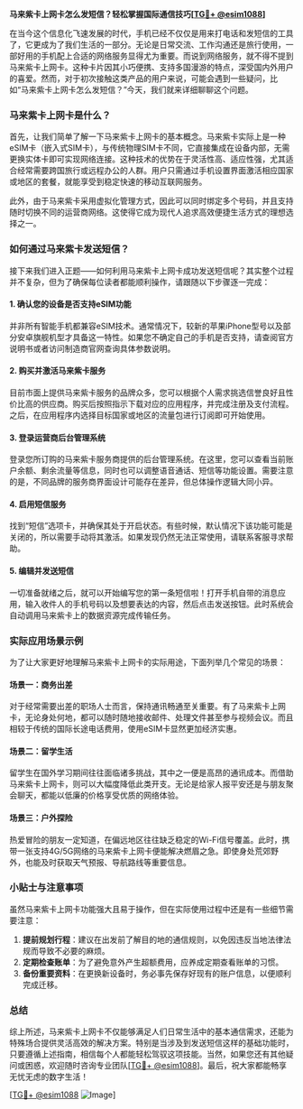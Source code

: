 **马来紫卡上网卡怎么发短信？轻松掌握国际通信技巧[[TG💪+ @esim1088](https://t.me/s/esim1088)]**

在当今这个信息化飞速发展的时代，手机已经不仅仅是用来打电话和发短信的工具了，它更成为了我们生活的一部分。无论是日常交流、工作沟通还是旅行使用，一部好用的手机配上合适的网络服务显得尤为重要。而说到网络服务，就不得不提到马来紫卡上网卡。这种卡片因其小巧便携、支持多国漫游的特点，深受国内外用户的喜爱。然而，对于初次接触这类产品的用户来说，可能会遇到一些疑问，比如“马来紫卡上网卡怎么发短信？”今天，我们就来详细聊聊这个问题。

### 马来紫卡上网卡是什么？

首先，让我们简单了解一下马来紫卡上网卡的基本概念。马来紫卡实际上是一种eSIM卡（嵌入式SIM卡），与传统物理SIM卡不同，它直接集成在设备内部，无需更换实体卡即可实现网络连接。这种技术的优势在于灵活性高、适应性强，尤其适合经常需要跨国旅行或远程办公的人群。用户只需通过手机设置界面激活相应国家或地区的套餐，就能享受到稳定快速的移动互联网服务。

此外，由于马来紫卡采用虚拟化管理方式，因此可以同时绑定多个号码，并且支持随时切换不同的运营商网络。这使得它成为现代人追求高效便捷生活方式的理想选择之一。

### 如何通过马来紫卡发送短信？

接下来我们进入正题——如何利用马来紫卡上网卡成功发送短信呢？其实整个过程并不复杂，但为了确保每位读者都能顺利操作，请跟随以下步骤逐一完成：

#### 1. 确认您的设备是否支持eSIM功能

并非所有智能手机都兼容eSIM技术。通常情况下，较新的苹果iPhone型号以及部分安卓旗舰机型才具备这一特性。如果您不确定自己的手机是否支持，请查阅官方说明书或者访问制造商官网查询具体参数说明。

#### 2. 购买并激活马来紫卡服务

目前市面上提供马来紫卡服务的品牌众多，您可以根据个人需求挑选信誉良好且性价比高的供应商。购买后按照指示下载对应的应用程序，并完成注册及支付流程。之后，在应用程序内选择目标国家或地区的流量包进行订阅即可开始使用。

#### 3. 登录运营商后台管理系统

登录您所订购的马来紫卡服务商提供的后台管理系统。在这里，您可以查看当前账户余额、剩余流量等信息，同时也可以调整语音通话、短信等功能设置。需要注意的是，不同品牌的服务商界面设计可能存在差异，但总体操作逻辑大同小异。

#### 4. 启用短信服务

找到“短信”选项卡，并确保其处于开启状态。有些时候，默认情况下该功能可能是关闭的，所以需要手动将其激活。如果发现仍然无法正常使用，请联系客服寻求帮助。

#### 5. 编辑并发送短信

一切准备就绪之后，就可以开始编写您的第一条短信啦！打开手机自带的消息应用，输入收件人的手机号码以及想要表达的内容，然后点击发送按钮。此时系统会自动调用马来紫卡上的数据资源完成传输任务。

### 实际应用场景示例

为了让大家更好地理解马来紫卡上网卡的实际用途，下面列举几个常见的场景：

#### 场景一：商务出差

对于经常需要出差的职场人士而言，保持通讯畅通至关重要。有了马来紫卡上网卡，无论身处何地，都可以随时随地接收邮件、处理文件甚至参与视频会议。而且相较于传统的国际长途电话费用，使用eSIM卡显然更加经济实惠。

#### 场景二：留学生活

留学生在国外学习期间往往面临诸多挑战，其中之一便是高昂的通讯成本。而借助马来紫卡上网卡，则可以大幅度降低此类开支。无论是给家人报平安还是与朋友聚会聊天，都能以低廉的价格享受优质的网络体验。

#### 场景三：户外探险

热爱冒险的朋友一定知道，在偏远地区往往缺乏稳定的Wi-Fi信号覆盖。此时，携带一张支持4G/5G网络的马来紫卡上网卡便能解决燃眉之急。即使身处荒郊野外，也能及时获取天气预报、导航路线等重要信息。

### 小贴士与注意事项

虽然马来紫卡上网卡功能强大且易于操作，但在实际使用过程中还是有一些细节需要注意：

1. **提前规划行程**：建议在出发前了解目的地的通信规则，以免因违反当地法律法规而导致不必要的麻烦。
2. **定期检查账单**：为了避免意外产生超额费用，应养成定期查看账单的习惯。
3. **备份重要资料**：在更换新设备时，务必事先保存好现有的账户信息，以便顺利完成迁移。

### 总结

综上所述，马来紫卡上网卡不仅能够满足人们日常生活中的基本通信需求，还能为特殊场合提供灵活高效的解决方案。特别是当涉及到发送短信这样的基础功能时，只要遵循上述指南，相信每个人都能轻松驾驭这项技能。当然，如果您还有其他疑问或困惑，欢迎随时咨询专业团队[[TG💪+ @esim1088](https://t.me/s/esim1088)]。最后，祝大家都能畅享无忧无虑的数字生活！

[[TG💪+ @esim1088](https://t.me/s/esim1088) ![Image](https://i.postimg.cc/4NQfJmqS/Snipaste-2025-05-13-00-14-12.png)]